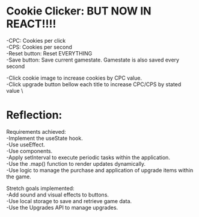 # Cookie Clicker: BUT NOW IN REACT!!!!

-CPC: Cookies per click \
-CPS: Cookies per second \
-Reset button: Reset EVERYTHING \
-Save button: Save current gamestate. Gamestate is also saved every second

-Click cookie image to increase cookies by CPC value. \
-Click upgrade button bellow each title to increase CPC/CPS by stated value \

# Reflection:

Requirements achieved: \
-Implement the useState hook. \
-Use useEffect. \
-Use components. \
-Apply setInterval to execute periodic tasks within the application.\
-Use the .map() function to render updates dynamically.\
-Use logic to manage the purchase and application of upgrade items within the game.

Stretch goals implemented: \
-Add sound and visual effects to buttons.\
-Use local storage to save and retrieve game data.\
-Use the Upgrades API to manage upgrades.
